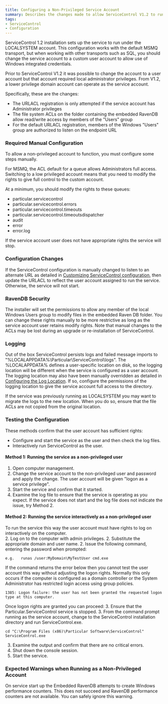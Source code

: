 ```yaml
---
title: Configuring a Non-Privileged Service Account
summary: Describes the changes made to allow ServiceControl V1.2 to run as a low privilege domain account
tags:
- ServiceControl
- Configuration
---
```


ServiceControl 1.2 installation sets up the service to run under the LOCALSYSTEM account.  This configuration works with the default MSMQ transport, but when working with other transports such as SQL, you should change the service account to a custom user account to allow use of Windows integrated credentials. 

Prior to ServiceControl V1.2 it was possible to change the account to a user account but that account required local administrator privileges. From V1.2, a lower privilege domain account can operate as the service account. 

Specifically, these are the changes:

- The URLACL registration is only attempted if the service account has Administrator privileges
- The file system ACLs on the folder containing the embedded RavenDB allow read/write access by members of the "Users" group
- For the default URLACL registration, members of the Windows "Users" group are authorized to listen on the endpoint URL

### Required Manual Configuration
To allow a non-privileged account to function, you must configure some steps manually. 

For MSMQ, the ACL default for a queue allows Administrators full access.  Switching to a low privileged account means that you need to modify the rights to give full control to the custom account.

At a minimum, you should modify the rights to these queues:

- particular.servicecontrol
- particular.servicecontrol.errors
- particular.servicecontrol.timeouts
- particular.servicecontrol.timeoutsdispatcher
- audit
- error
- error.log

If the service account user does not have appropriate rights the service will stop.

### Configuration Changes
If the ServiceControl configuration is manually changed to listen to an alternate URL as detailed in  [Customizing ServiceControl configuration](creating-config-file.md), then update the URLACL to reflect the user account assigned to run the service.  Otherwise, the service will not start.

### RavenDB Security
The installer will set the permissions to allow any member of the local Windows Users group to modify files in the embedded Raven DB folder.  You can change these rights manually to be more restrictive as long as the service account user retains modify rights.  Note that manual changes to the ACLs may be lost during an upgrade or re-installation of ServiceControl.  

### Logging 
Out of the box ServiceControl persists logs and failed message imports to "%LOCALAPPDATA%\Particular\ServiceControl\logs".  The %LOCALAPPDATA% defines a user-specific location on disk, so the logging location will be different when the service is configured as a user account.      
The logging location may also have been manually overridden as detailed in [Configuring the Log Location](setting-custom-log-location.md). If so, configure the permissions of the logging location to give the service account full access to the directory.

If the service was previously running as LOCALSYSTEM you may want to migrate the logs to the new location.  When you do so,  ensure that the file ACLs are not copied from the original location.     

### Testing the Configuration
These methods confirm that the user account has sufficient rights:
 - Configure and start the service as the user and then check the log files.   
 - Interactively run ServiceControl as the user.

#### Method 1: Running the service as a non-privileged user 
1. Open computer management.
1. Change the service account to the non-privileged user and password and apply the change. The user account will be given "logon as a service privilege".
1. Start the service and confirm that it started.
1. Examine the log file to ensure that the service is operating as you expect. If the service does not start and the log file does not indicate the issue, try Method 2.

#### Method 2: Running the service interactively as a non-privileged user 
To run the service this way the user account must have rights to log on interactively on the computer.  
2. Log on to the computer with admin privileges. 
2. Substitute the appropriate domain and user name. 
2. Issue the following command, entering the password when prompted:

```
e.g.   runas /user:MyDomain\MyTestUser cmd.exe

```
If the command returns the error below then you cannot test the user account this way without adjusting the logon rights.  Normally this only occurs if the computer is configured as a domain controller or the System Administrator has restricted login access using group policies. 
``` 
1385: Logon failure: the user has not been granted the requested logon type at this computer.
```
Once logon rights are granted you can proceed: 
3. Ensure that the Particular.ServiceControl service is stopped. 
3. From the command prompt running as the service account, change to the ServiceControl installation directory and run ServiceControl.exe. 

```
cd "C:\Program Files (x86)\Particular Software\ServiceControl"
ServiceControl.exe 
```
3. Examine the output and confirm that there are no critical errors.
3. Shut down the console session. 
3. Start the service.

### Expected Warnings when Running as a Non-Privileged Account
On service start up the Embedded RavenDB attempts to create Windows performance counters. This does not succeed and RavenDB performance counters are not available.
You can safely ignore this warning.
